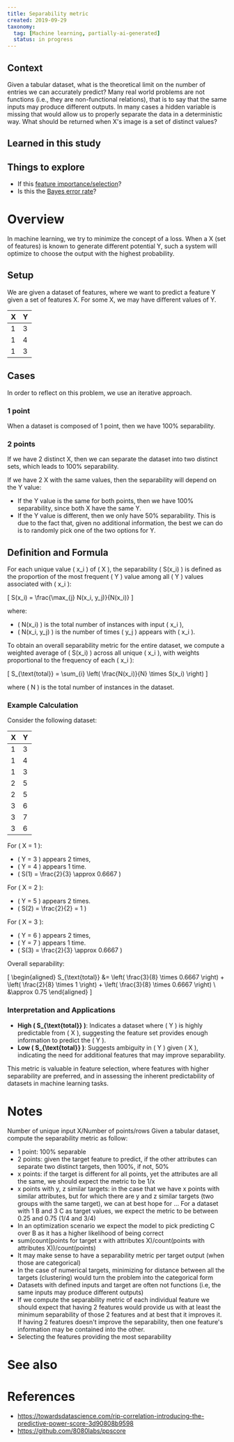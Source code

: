 ```yaml
---
title: Separability metric
created: 2019-09-29
taxonomy:
  tag: [Machine learning, partially-ai-generated]
  status: in progress
---
```


## Context
Given a tabular dataset, what is the theoretical limit on the number of entries we can accurately predict?
Many real world problems are not functions (i.e., they are non-functional relations), that is to say that the same inputs may produce different outputs.
In many cases a hidden variable is missing that would allow us to properly separate the data in a deterministic way.
What should be returned when X's image is a set of distinct values?

## Learned in this study

## Things to explore
* If this [feature importance/selection](https://en.wikipedia.org/wiki/Feature_selection)?
* Is this the [Bayes error rate](https://en.wikipedia.org/wiki/Bayes_error_rate)?

# Overview
In machine learning, we try to minimize the concept of a loss. When a X (set of features) is known to generate different potential Y, such a system will optimize to choose the output with the highest probability.

## Setup
We are given a dataset of features, where we want to predict a feature Y given a set of features X. For some X, we may have different values of Y.

| X | Y |
|---|---|
| 1 | 3 |
| 1 | 4 |
| 1 | 3 |

## Cases
In order to reflect on this problem, we use an iterative approach.

### 1 point
When a dataset is composed of 1 point, then we have 100% separability.

### 2 points
If we have 2 distinct X, then we can separate the dataset into two distinct sets, which leads to 100% separability.

If we have 2 X with the same values, then the separability will depend on the Y value:
* If the Y value is the same for both points, then we have 100% separability, since both X have the same Y.
* If the Y value is different, then we only have 50% separability. This is due to the fact that, given no additional information, the best we can do is to randomly pick one of the two options for Y.

## Definition and Formula

For each unique value \( x_i \) of \( X \), the separability \( S(x_i) \) is defined as the proportion of the most frequent \( Y \) value among all \( Y \) values associated with \( x_i \):

\[
S(x_i) = \frac{\max_{j} N(x_i, y_j)}{N(x_i)}
\]

where:
- \( N(x_i) \) is the total number of instances with input \( x_i \),
- \( N(x_i, y_j) \) is the number of times \( y_j \) appears with \( x_i \).

To obtain an overall separability metric for the entire dataset, we compute a weighted average of \( S(x_i) \) across all unique \( x_i \), with weights proportional to the frequency of each \( x_i \):

\[
S_{\text{total}} = \sum_{i} \left( \frac{N(x_i)}{N} \times S(x_i) \right)
\]

where \( N \) is the total number of instances in the dataset.

### Example Calculation

Consider the following dataset:

| X | Y |
|---|---|
| 1 | 3 |
| 1 | 4 |
| 1 | 3 |
| 2 | 5 |
| 2 | 5 |
| 3 | 6 |
| 3 | 7 |
| 3 | 6 |

For \( X = 1 \):
- \( Y = 3 \) appears 2 times,
- \( Y = 4 \) appears 1 time.
- \( S(1) = \frac{2}{3} \approx 0.6667 \)

For \( X = 2 \):
- \( Y = 5 \) appears 2 times.
- \( S(2) = \frac{2}{2} = 1 \)

For \( X = 3 \):
- \( Y = 6 \) appears 2 times,
- \( Y = 7 \) appears 1 time.
- \( S(3) = \frac{2}{3} \approx 0.6667 \)

Overall separability:

\[
\begin{aligned}
S_{\text{total}} &= \left( \frac{3}{8} \times 0.6667 \right) + \left( \frac{2}{8} \times 1 \right) + \left( \frac{3}{8} \times 0.6667 \right) \\
&\approx 0.75
\end{aligned}
\] 

### Interpretation and Applications

- **High \( S_{\text{total}} \)**: Indicates a dataset where \( Y \) is highly predictable from \( X \), suggesting the feature set provides enough information to predict the \( Y \).
- **Low \( S_{\text{total}} \)**: Suggests ambiguity in \( Y \) given \( X \), indicating the need for additional features that may improve separability.

This metric is valuable in feature selection, where features with higher separability are preferred, and in assessing the inherent predictability of datasets in machine learning tasks.

# Notes
Number of unique input X/Number of points/rows
Given a tabular dataset, compute the separability metric as follow:
* 1 point: 100% separable
* 2 points: given the target feature to predict, if the other attributes can separate two distinct targets, then 100%, if not, 50%
* x points: if the target is different for all points, yet the attributes are all the same, we should expect the metric to be 1/x
* x points with y, z similar targets: in the case that we have x points with similar attributes, but for which there are y and z similar targets (two groups with the same target), we can at best hope for ...
For a dataset with 1 B and 3 C as target values, we expect the metric to be between 0.25 and 0.75 (1/4 and 3/4)
* In an optimization scenario we expect the model to pick predicting C over B as it has a higher likelihood of being correct
* sum(count(points for target x with attributes X)/count(points with attributes X))/count(points)
* It may make sense to have a separability metric per target output (when those are categorical)
* In the case of numerical targets, minimizing for distance between all the targets (clustering) would turn the problem into the categorical form
* Datasets with defined inputs and target are often not functions (i.e, the same inputs may produce different outputs)
* If we compute the separability metric of each individual feature we should expect that having 2 features would provide us with at least the minimum separability of those 2 features and at best that it improves it. If having 2 features doesn't improve the separability, then one feature's information may be contained into the other.
* Selecting the features providing the most separability 

# See also

# References
* https://towardsdatascience.com/rip-correlation-introducing-the-predictive-power-score-3d90808b9598
* https://github.com/8080labs/ppscore
